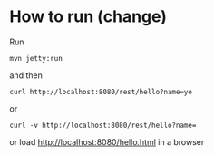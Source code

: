 # How to run (change)

Run

    mvn jetty:run

and then

    curl http://localhost:8080/rest/hello?name=yo

or

    curl -v http://localhost:8080/rest/hello?name=

or load <http://localhost:8080/hello.html> in a browser
